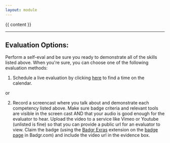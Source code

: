 ```yaml
---
layout: module
---
```

{{ content }}

<p><hr/></p>

## Evaluation Options:

Perform a self-eval and be sure you ready to demonstrate all of the skills listed above. When you're sure, you can choose one of the following evaluation methods:

1. Schedule a live evaluation by clicking [here](https://webdev.codex.academy/mastery-eval-{{page.level}}?badge={{page.badge}}) to find a time on the calendar.

or

2. Record a screencast where you talk about and demonstrate each competency listed above. Make sure badge criteria and relevant tools are visible in the screen cast AND that your audio is good enough for the evaluator to hear. Upload the video to a service like Vimeo or Youtube (unlisted is fine) so that you can provide a public url for an evaluator to view. Claim the badge (using the [Badgr Exras](https://chrome.google.com/webstore/detail/badgr-extras/bmblmoohmflnobgccibkbdfgfgllgdfa) extension on the [badge page](https://codexacademy.badgr.com/public/badges/{{page.badge}}) in Badgr.com) and include the video url in the evidence box.